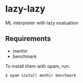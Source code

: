 # lazy-lazy
ML interpreter with lazy evaluation

## Requirements

- menhir
- benchmark

To install them with opam, run:

```
$ opam install menhir benchmark
```

